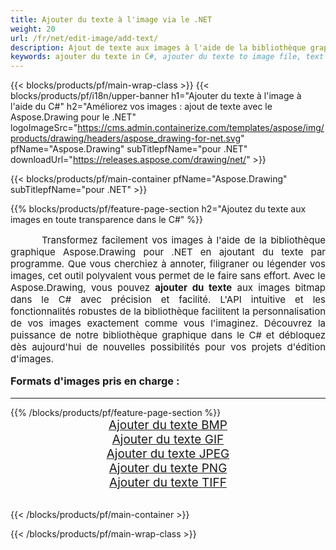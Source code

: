 ```yaml
---
title: Ajouter du texte à l'image via le .NET
weight: 20
url: /fr/net/edit-image/add-text/
description: Ajout de texte aux images à l'aide de la bibliothèque graphique Aspose.Drawing pour .NET (C#)
keywords: ajouter du texte in C#, ajouter du texte to image file, text on bitmap images in C#, text to image, graphic library pour .NET, raster images, edit image, save image, 2D graphics
---
```


{{< blocks/products/pf/main-wrap-class >}}
{{< blocks/products/pf/i18n/upper-banner h1="Ajouter du texte à l'image à l'aide du C#" h2="Améliorez vos images : ajout de texte avec le Aspose.Drawing pour le .NET" logoImageSrc="https://cms.admin.containerize.com/templates/aspose/img/products/drawing/headers/aspose_drawing-for-net.svg" pfName="Aspose.Drawing" subTitlepfName="pour .NET" downloadUrl="https://releases.aspose.com/drawing/net/" >}}

{{< blocks/products/pf/main-container pfName="Aspose.Drawing" subTitlepfName="pour .NET" >}}

{{% blocks/products/pf/feature-page-section  h2="Ajoutez du texte aux images en toute transparence dans le C#" %}}
<p align="justify" style="text-indent:50px;font-size:15px;">
Transformez facilement vos images à l'aide de la bibliothèque graphique Aspose.Drawing pour .NET en ajoutant du texte par programme. Que vous cherchiez à annoter, filigraner ou légender vos images, cet outil polyvalent vous permet de le faire sans effort. Avec le Aspose.Drawing, vous pouvez <b>ajouter du texte</b> aux images bitmap dans le C# avec précision et facilité. L'API intuitive et les fonctionnalités robustes de la bibliothèque facilitent la personnalisation de vos images exactement comme vous l'imaginez. Découvrez la puissance de notre bibliothèque graphique dans le C# et débloquez dès aujourd'hui de nouvelles possibilités pour vos projets d'édition d'images.</p>

<h3 style="margin-top:16px;">
Formats d'images pris en charge :
</h3>

<hr/>
{{% /blocks/products/pf/feature-page-section %}}
<div class="container-fluid productfamilypage bg-gray">
    <div class="convertypes bg-gray agp-content section">
        <div class="container">
		    <div class="row other-converters" style="font-size: 19px;text-align:center;">
		        <div class='col-md-3 other-converter remove-lp remove-rp'><a href="bmp/" style="padding:15px;">Ajouter du texte BMP</a></div>
                <div class='col-md-3 other-converter remove-lp remove-rp'><a href="gif/" style="padding:15px;">Ajouter du texte GIF</a></div>
                <div class='col-md-3 other-converter remove-lp remove-rp'><a href="jpeg/" style="padding:15px;">Ajouter du texte JPEG</a></div>
                <div class='col-md-3 other-converter remove-lp remove-rp'><a href="png/" style="padding:15px;">Ajouter du texte PNG</a></div>
                <div class='col-md-3 other-converter remove-lp remove-rp'><a href="tiff/" style="padding:15px;">Ajouter du texte TIFF</a></div>
            </div>
        </div>
    </div>
</div>
<br/>

{{< /blocks/products/pf/main-container >}}

{{< /blocks/products/pf/main-wrap-class >}}

